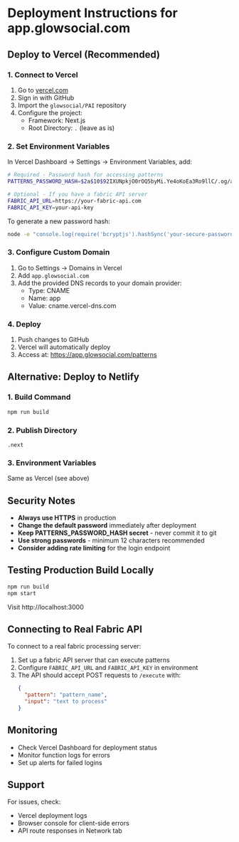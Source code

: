 # Deployment Instructions for app.glowsocial.com

## Deploy to Vercel (Recommended)

### 1. Connect to Vercel

1. Go to [vercel.com](https://vercel.com)
2. Sign in with GitHub
3. Import the `glowsocial/PAI` repository
4. Configure the project:
   - Framework: Next.js
   - Root Directory: `.` (leave as is)

### 2. Set Environment Variables

In Vercel Dashboard → Settings → Environment Variables, add:

```bash
# Required - Password hash for accessing patterns
PATTERNS_PASSWORD_HASH=$2a$10$92IXUNpkjO0rOQ5byMi.Ye4oKoEa3Ro9llC/.og/at2.uheWG/igi

# Optional - If you have a fabric API server
FABRIC_API_URL=https://your-fabric-api.com
FABRIC_API_KEY=your-api-key
```

To generate a new password hash:
```bash
node -e "console.log(require('bcryptjs').hashSync('your-secure-password', 10))"
```

### 3. Configure Custom Domain

1. Go to Settings → Domains in Vercel
2. Add `app.glowsocial.com`
3. Add the provided DNS records to your domain provider:
   - Type: CNAME
   - Name: app
   - Value: cname.vercel-dns.com

### 4. Deploy

1. Push changes to GitHub
2. Vercel will automatically deploy
3. Access at: https://app.glowsocial.com/patterns

## Alternative: Deploy to Netlify

### 1. Build Command
```bash
npm run build
```

### 2. Publish Directory
```
.next
```

### 3. Environment Variables
Same as Vercel (see above)

## Security Notes

- **Always use HTTPS** in production
- **Change the default password** immediately after deployment
- **Keep PATTERNS_PASSWORD_HASH secret** - never commit it to git
- **Use strong passwords** - minimum 12 characters recommended
- **Consider adding rate limiting** for the login endpoint

## Testing Production Build Locally

```bash
npm run build
npm start
```

Visit http://localhost:3000

## Connecting to Real Fabric API

To connect to a real fabric processing server:

1. Set up a fabric API server that can execute patterns
2. Configure `FABRIC_API_URL` and `FABRIC_API_KEY` in environment
3. The API should accept POST requests to `/execute` with:
   ```json
   {
     "pattern": "pattern_name",
     "input": "text to process"
   }
   ```

## Monitoring

- Check Vercel Dashboard for deployment status
- Monitor function logs for errors
- Set up alerts for failed logins

## Support

For issues, check:
- Vercel deployment logs
- Browser console for client-side errors
- API route responses in Network tab